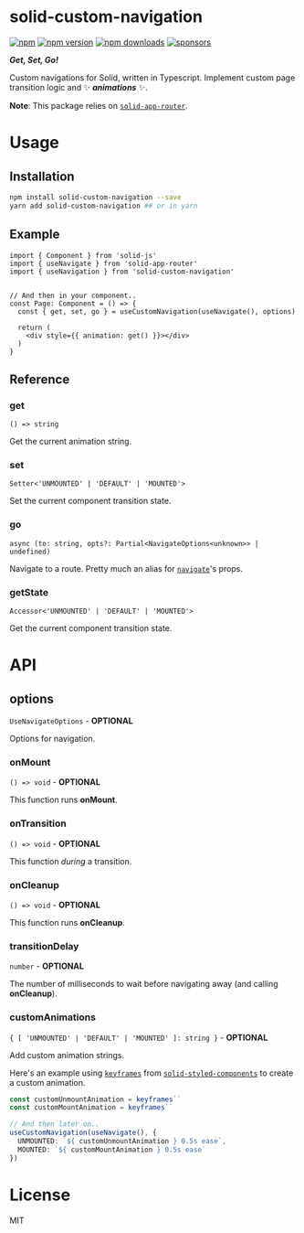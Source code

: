 # solid-custom-navigation

[![npm](https://img.shields.io/badge/npm-solid--custom--navigation-brightgreen.svg?style=flat-square)](https://www.npmjs.com/package/solid-custom-navigation)
[![npm version](https://img.shields.io/npm/v/solid-custom-navigation.svg?style=flat-square)](https://www.npmjs.com/package/solid-custom-navigation)
[![npm downloads](https://img.shields.io/npm/dm/solid-custom-navigation.svg?style=flat-square)](https://www.npmjs.com/package/solid-custom-navigation)
[![sponsors](https://img.shields.io/github/sponsors/diragb)](https://github.com/sponsors/diragb)

***Get, Set, Go!***

Custom navigations for Solid, written in Typescript. Implement custom page transition logic and ✨ ***animations*** ✨.

**Note**: This package relies on [`solid-app-router`](https://www.npmjs.com/package/solid-app-router).

# Usage

## Installation

```bash
npm install solid-custom-navigation --save
yarn add solid-custom-navigation ## or in yarn
```

## Example
```tsx
import { Component } from 'solid-js'
import { useNavigate } from 'solid-app-router'
import { useNavigation } from 'solid-custom-navigation'


// And then in your component..
const Page: Component = () => {
  const { get, set, go } = useCustomNavigation(useNavigate(), options)

  return (
    <div style={{ animation: get() }}></div>
  )
}
```

## Reference
### get
`() => string`

Get the current animation string.

### set
`Setter<'UNMOUNTED' | 'DEFAULT' | 'MOUNTED'>`

Set the current component transition state.

### go
`async (to: string, opts?: Partial<NavigateOptions<unknown>> | undefined)`

Navigate to a route. Pretty much an alias for [`navigate`](https://github.com/solidjs/solid-app-router#usenavigate)'s props.

### getState
`Accessor<'UNMOUNTED' | 'DEFAULT' | 'MOUNTED'>`

Get the current component transition state.


# API

## options
`UseNavigateOptions` - **OPTIONAL**

Options for navigation.

### onMount
`() => void` - **OPTIONAL**

This function runs **onMount**.

### onTransition
`() => void` - **OPTIONAL**

This function *during* a transition.

### onCleanup
`() => void` - **OPTIONAL**

This function runs **onCleanup**.

### transitionDelay
`number` - **OPTIONAL**

The number of milliseconds to wait before navigating away (and calling **onCleanup**).


### customAnimations
`{ [ 'UNMOUNTED' | 'DEFAULT' | 'MOUNTED' ]: string }` - **OPTIONAL**

Add custom animation strings.

Here's an example using [`keyframes`](https://github.com/solidjs/solid-styled-components#keyframes) from [`solid-styled-components`](https://www.npmjs.com/package/solid-styled-components) to create a custom animation.

```ts
const customUnmountAnimation = keyframes``
const customMountAnimation = keyframes``

// And then later on..
useCustomNavigation(useNavigate(), {
  UNMOUNTED: `${ customUnmountAnimation } 0.5s ease`,
  MOUNTED: `${ customMountAnimation } 0.5s ease`
})
```

# License
MIT
